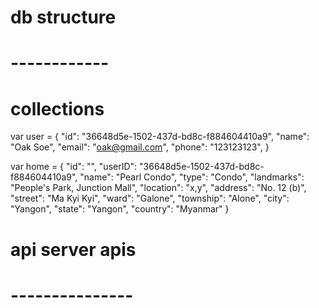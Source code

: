 # db structure
# ------------

# collections
var user = {
    "id": "36648d5e-1502-437d-bd8c-f884604410a9",
    "name": "Oak Soe",
    "email": "oak@gmail.com",
    "phone": "123123123",
} 

var home = {
    "id": "",
	"userID": "36648d5e-1502-437d-bd8c-f884604410a9",
	"name": "Pearl Condo",
	"type": "Condo",
	"landmarks": "People's Park, Junction Mall",
	"location": "x,y",
    "address": "No. 12 (b)",
    "street": "Ma Kyi Kyi",
    "ward": "Galone",
    "township": "Alone",
    "city": "Yangon",
    "state": "Yangon",
    "country": "Myanmar"
}

# api server apis
# ---------------
 